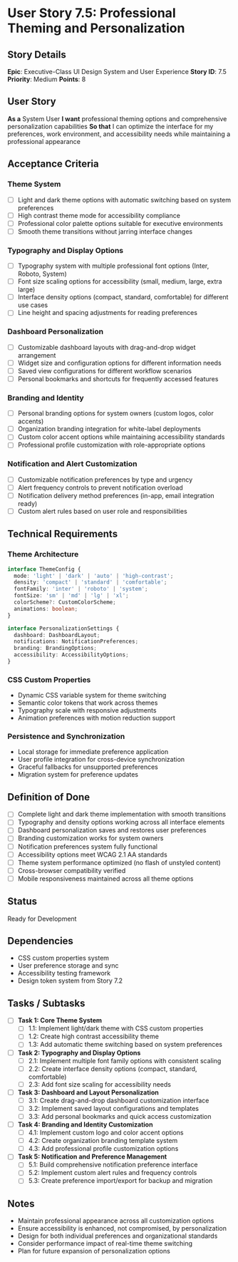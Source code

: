 # User Story 7.5: Professional Theming and Personalization

## Story Details
**Epic**: Executive-Class UI Design System and User Experience
**Story ID**: 7.5
**Priority**: Medium
**Points**: 8

## User Story
**As a** System User
**I want** professional theming options and comprehensive personalization capabilities
**So that** I can optimize the interface for my preferences, work environment, and accessibility needs while maintaining a professional appearance

## Acceptance Criteria

### Theme System
- [ ] Light and dark theme options with automatic switching based on system preferences
- [ ] High contrast theme mode for accessibility compliance
- [ ] Professional color palette options suitable for executive environments
- [ ] Smooth theme transitions without jarring interface changes

### Typography and Display Options
- [ ] Typography system with multiple professional font options (Inter, Roboto, System)
- [ ] Font size scaling options for accessibility (small, medium, large, extra large)
- [ ] Interface density options (compact, standard, comfortable) for different use cases
- [ ] Line height and spacing adjustments for reading preferences

### Dashboard Personalization
- [ ] Customizable dashboard layouts with drag-and-drop widget arrangement
- [ ] Widget size and configuration options for different information needs
- [ ] Saved view configurations for different workflow scenarios
- [ ] Personal bookmarks and shortcuts for frequently accessed features

### Branding and Identity
- [ ] Personal branding options for system owners (custom logos, color accents)
- [ ] Organization branding integration for white-label deployments
- [ ] Custom color accent options while maintaining accessibility standards
- [ ] Professional profile customization with role-appropriate options

### Notification and Alert Customization
- [ ] Customizable notification preferences by type and urgency
- [ ] Alert frequency controls to prevent notification overload
- [ ] Notification delivery method preferences (in-app, email integration ready)
- [ ] Custom alert rules based on user role and responsibilities

## Technical Requirements

### Theme Architecture
```typescript
interface ThemeConfig {
  mode: 'light' | 'dark' | 'auto' | 'high-contrast';
  density: 'compact' | 'standard' | 'comfortable';
  fontFamily: 'inter' | 'roboto' | 'system';
  fontSize: 'sm' | 'md' | 'lg' | 'xl';
  colorScheme?: CustomColorScheme;
  animations: boolean;
}

interface PersonalizationSettings {
  dashboard: DashboardLayout;
  notifications: NotificationPreferences;
  branding: BrandingOptions;
  accessibility: AccessibilityOptions;
}
```

### CSS Custom Properties
- Dynamic CSS variable system for theme switching
- Semantic color tokens that work across themes
- Typography scale with responsive adjustments
- Animation preferences with motion reduction support

### Persistence and Synchronization
- Local storage for immediate preference application
- User profile integration for cross-device synchronization
- Graceful fallbacks for unsupported preferences
- Migration system for preference updates

## Definition of Done
- [ ] Complete light and dark theme implementation with smooth transitions
- [ ] Typography and density options working across all interface elements
- [ ] Dashboard personalization saves and restores user preferences
- [ ] Branding customization works for system owners
- [ ] Notification preferences system fully functional
- [ ] Accessibility options meet WCAG 2.1 AA standards
- [ ] Theme system performance optimized (no flash of unstyled content)
- [ ] Cross-browser compatibility verified
- [ ] Mobile responsiveness maintained across all theme options

## Status
Ready for Development

## Dependencies
- CSS custom properties system
- User preference storage and sync
- Accessibility testing framework
- Design token system from Story 7.2

## Tasks / Subtasks
- [ ] **Task 1: Core Theme System**
  - [ ] 1.1: Implement light/dark theme with CSS custom properties
  - [ ] 1.2: Create high contrast accessibility theme
  - [ ] 1.3: Add automatic theme switching based on system preferences
- [ ] **Task 2: Typography and Display Options**
  - [ ] 2.1: Implement multiple font family options with consistent scaling
  - [ ] 2.2: Create interface density options (compact, standard, comfortable)
  - [ ] 2.3: Add font size scaling for accessibility needs
- [ ] **Task 3: Dashboard and Layout Personalization**
  - [ ] 3.1: Create drag-and-drop dashboard customization interface
  - [ ] 3.2: Implement saved layout configurations and templates
  - [ ] 3.3: Add personal bookmarks and quick access customization
- [ ] **Task 4: Branding and Identity Customization**
  - [ ] 4.1: Implement custom logo and color accent options
  - [ ] 4.2: Create organization branding template system
  - [ ] 4.3: Add professional profile customization options
- [ ] **Task 5: Notification and Preference Management**
  - [ ] 5.1: Build comprehensive notification preference interface
  - [ ] 5.2: Implement custom alert rules and frequency controls
  - [ ] 5.3: Create preference import/export for backup and migration

## Notes
- Maintain professional appearance across all customization options
- Ensure accessibility is enhanced, not compromised, by personalization
- Design for both individual preferences and organizational standards
- Consider performance impact of real-time theme switching
- Plan for future expansion of personalization options